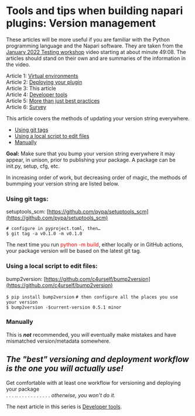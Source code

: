 # Tools and tips when building napari plugins: Version management
These articles will be more useful if you are familiar with the Python programming language and the Napari software. They are taken from the [January 2022 Testing workshop](https://drive.google.com/file/d/1DaMrRz-rLRQ6-_y0J8O3GRpVPCn0rgYs/view) video starting at about minute 49:08. The articles should stand on their own and are summaries of the information in the video. 

Article 1: [Virtual environments](./Virtual-environments)  
Article 2: [Deploying your plugin](./Deploying-your-plugin)  
Article 3: This article  
Article 4: [Developer tools](./Developer-tools)  
Article 5: [More than just best practices](./More-than-just-best-practices.md)  
Article 6: [Survey](./Survey.md)  

This article covers the methods of updating your version string everywhere.
* [Using git tags](#using-git-tags)
* [Using a local script to edit files](#using-a-local-script-to-edit-files)
* [Manually](#manually)

**Goal:** Make sure that you bump your version string everywhere it may appear, in unison, prior to publishing your package.  A package can be init.py, setup, cfg, etc.

In increasing order of work, but decreasing order of magic, the methods of bummping your version string are listed below. 

### Using git tags:  
setuptools_scm: [https://github.com/pypa/setuptools_scm](https://github.com/pypa/setuptools_scm)

   `# configure in pyproject.toml, then…`  
   `$ git tag -a v0.1.0 -m v0.1.0`  

  The next time you run <font color="red">python -m build</font>, either locally or in GitHub actions, your package version will be based on the latest git tag.

### Using a local script to edit files:  
bump2version: [https://github.com/c4urself/bump2version](https://github.com/c4urself/bump2version)

   `$ pip install bump2version`
   `# then configure all the places you use your version`  
   `$ bump2version -$current-version 0.5.1 minor`  

### Manually
This is ***not*** recommended, you *will* eventually make mistakes and have mismatched version/metadata somewhere.  
  
  ## *The "best" versioning and deployment workflow is the one you will actually use!*
       
Get comfortable with at least one workflow for versioning and deploying your package  
 . . . .. . . . . . . . . . . . *otherwise, you won't do it.*

The next article in this series is [Developer tools](./Developer-tools).